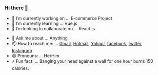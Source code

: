 ### Hi there 👋

- 🔭 I’m currently working on ... E-commerce Project
- 🌱 I’m currently learning ... Vue.js
- 👯 I’m looking to collaborate on ... React.js
<!-- 🤔 I’m looking for help with ... -->
- 💬 Ask me about ... Anything
- 📫 How to reach me: ... [Gmail](mailto:binaya.baral5@gmail.com), [Hotmail](mailto:binaya.baral5@hotmail.com), [Yahoo!](mailto:binaya.baral5@yahoo.com), [facebook](https://www.facebook.com/binaya.baral.98), [twitter](https://twitter.com/binayabaral), [Instagram](https://www.instagram.com/binaya.baral5/)
- 😄 Pronouns: ... He/Him
- ⚡ Fun fact: ... Banging your head against a wall for one hour burns 150 calories.
